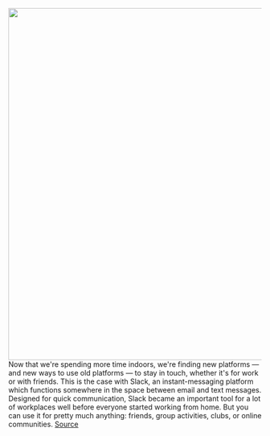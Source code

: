 <img src='https://cdn.vox-cdn.com/thumbor/IKXQhrHlDeCIADfnSPv9gOwre9U=/0x0:1920x1080/1200x800/filters:focal(807x387:1113x693)/cdn.vox-cdn.com/uploads/chorus_image/image/66577555/Slack_4.0.png' width='700px' /><br/>
Now that we're spending more time indoors, we're finding new platforms — and new ways to use old platforms — to stay in touch, whether it's for work or with friends. This is the case with Slack, an instant-messaging platform which functions somewhere in the space between email and text messages. Designed for quick communication, Slack became an important tool for a lot of workplaces well before everyone started working from home. But you can use it for pretty much anything: friends, group activities, clubs, or online communities.
<a href='https://www.theverge.com/2020/3/30/21194567/slack-account-set-up-instant-direct-messaging-channels-work-from-home-remote-office'> Source <a/>